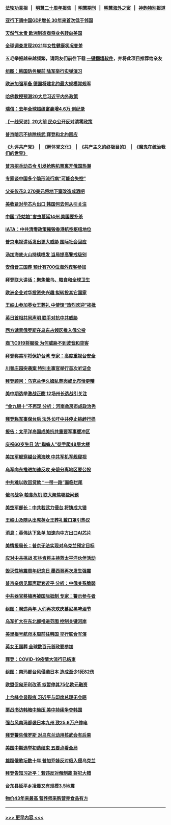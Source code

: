 #### [法轮功真相](https://github.com/gfw-breaker/truth/blob/master/README.md?t=0) &nbsp;&nbsp;|&nbsp;&nbsp; [明慧二十周年报告](https://github.com/gfw-breaker/mh-reports/blob/master/README.md?t=0) &nbsp;&nbsp;|&nbsp;&nbsp;[明慧期刊](https://github.com/gfw-breaker/mh-qikan) &nbsp;&nbsp;|&nbsp;&nbsp; [明慧海外之窗](https://github.com/gfw-breaker/mh-news/blob/master/README.md?t=0) &nbsp;&nbsp;|&nbsp;&nbsp; [神韵特别报道](https://github.com/gfw-breaker/mh-news/blob/master/shenyun.md?t=0)
#### [亚行下调中国GDP增长 30年来首次低于邻国](../pages/nsc418/n13825101.md?t=09220850) 
#### [天然气太贵 欧洲制造商将业务转向美国](../pages/nsc418/n13829844.md?t=09220850) 
#### [全球调查发现2021年女性健康状况变差](../pages/nsc418/n13829867.md?t=09220850) 
#### 五毛举报越来越频繁，请网友们前往下载 [一键翻墙软件](https://github.com/gfw-breaker/ssr-accounts)，并将此项目推荐给亲友
#### [组图：韩国防务展前 陆军举行实弹演习](../pages/nsc418/n13829652.md?t=09220850) 
#### [欧洲加强军备 德国将建北约最大规模常规军](../pages/nsc418/n13829514.md?t=09220850) 
#### [哈佛教授预测20大后习近平内外政策](../pages/nsc418/n13829176.md?t=09220850) 
#### [瑞信：去年全球超级富豪增4.6万 创纪录](../pages/nsc418/n13829736.md?t=09220850) 
#### [【一线采访】20大前 民众公开反对清零政策](../pages/nsc418/n13829612.md?t=09220850) 
#### [普京暗示不排除核武 拜登和北约回应](../pages/nsc418/n13829822.md?t=09220850) 
#### [《九评共产党》](https://github.com/begood0513/9ping.md/blob/master/README.md) &nbsp;|&nbsp; [《解体党文化》](../../../../jtdwh.md/blob/master/README.md)  &nbsp;|&nbsp; [《共产主义的终极目的》](../../../../gczydzjmd.md/blob/master/README.md) &nbsp;|&nbsp; [《魔鬼在统治我们的世界》](../../../../mgztzwmdsj.md/blob/master/README.md) 
#### [普京招兵动员令 引发抢购机票离开俄国热潮](../pages/nsc418/n13829805.md?t=09220850) 
#### [专家谈中国多个隐形流行病“可能会失控”](../pages/nsc418/n13829808.md?t=09220850) 
#### [父亲仅花3,270美元将地下室改造成酒吧](../pages/nsc418/n13829404.md?t=09220850) 
#### [美收紧对华芯片出口 韩国何去何从引关注](../pages/nsc418/n13829752.md?t=09220850) 
#### [中国“花姑娘”害虫蔓延14州 美国要扑杀](../pages/nsc418/n13829751.md?t=09220850) 
#### [IATA：中共清零政策摧毁香港航空枢纽地位](../pages/nsc418/n13829669.md?t=09220850) 
#### [普京电视讲话发出更大威胁 国际社会回应](../pages/nsc418/n13829615.md?t=09220850) 
#### [汤加海底火山持续喷发 当局提高警戒级别](../pages/nsc418/n13829533.md?t=09220850) 
#### [安倍晋三国葬 预计有700位海外宾客参加](../pages/nsc418/n13829502.md?t=09220850) 
#### [拜登联大讲话：聚焦俄乌、粮食和全球卫生](../pages/nsc418/n13829581.md?t=09220850) 
#### [欧洲企业对华投资失兴趣 拟转投其它国家](../pages/nsc418/n13829495.md?t=09220850) 
#### [王岐山参加英女王葬礼 中使馆“热烈欢迎”挨批](../pages/nsc418/n13829385.md?t=09220850) 
#### [英日首相共同声明 联手对抗中共威胁](../pages/nsc418/n13829250.md?t=09220850) 
#### [西方谴责俄罗斯在乌东占领区推入俄公投](../pages/nsc418/n13829359.md?t=09220850) 
#### [商飞C919将服役 为何威胁不到波音和空客](../pages/nsc418/n13829235.md?t=09220850) 
#### [拜登称美军将保护台湾 专家：高度重视台安全](../pages/nsc418/n13829215.md?t=09220850) 
#### [川普庄园突袭案 特别主事官举行首次听证会](../pages/nsc418/n13829219.md?t=09220850) 
#### [拜登顾问：乌克兰伊久姆乱葬岗或比布恰更糟](../pages/nsc418/n13829222.md?t=09220850) 
#### [美中期选举激战正酣 12场州长选战引关注](../pages/nsc418/n13827881.md?t=09220850) 
#### [“金九银十”不再现 分析：河南救房市成政治秀](../pages/nsc418/n13828881.md?t=09220850) 
#### [拜登称军事保台后 法外长吁中共停止挑衅行径](../pages/nsc418/n13829146.md?t=09220850) 
#### [报告：太平洋岛国成美抗共重要军事缓冲区](../pages/nsc418/n13829074.md?t=09220850) 
#### [庆祝60岁生日 法“蜘蛛人”徒手爬48层大楼](../pages/nsc418/n13829132.md?t=09220850) 
#### [美加军舰穿越台湾海峡 中共军机军舰窥视](../pages/nsc418/n13829135.md?t=09220850) 
#### [乌军向东推进加速反攻 亲俄分离地区要公投](../pages/nsc418/n13829001.md?t=09220850) 
#### [中共难以收回贷款 “一带一路”面临烂尾](../pages/nsc418/n13829057.md?t=09220850) 
#### [俄乌战争 粮食危机 联大聚焦哪些问题](../pages/nsc418/n13828959.md?t=09220850) 
#### [美空军部长：中共若武力侵台 将铸成大错](../pages/nsc418/n13828838.md?t=09220850) 
#### [王岐山及随从出席英女王葬礼戴口罩引热议](../pages/nsc418/n13828782.md?t=09220850) 
#### [消息：英伟达下急单 加速向中方出口AI芯片](../pages/nsc418/n13828761.md?t=09220850) 
#### [美情报局长：普京无法实现对乌克兰预定目标](../pages/nsc418/n13828624.md?t=09220850) 
#### [应对中共挑战 布林肯将主持蓝太平洋伙伴活动](../pages/nsc418/n13828634.md?t=09220850) 
#### [毁灭性地震周年纪念日 墨西哥再次发生强震](../pages/nsc418/n13828472.md?t=09220850) 
#### [普京亲信见郭声琨套近乎 分析：中俄关系脆弱](../pages/nsc418/n13828459.md?t=09220850) 
#### [中共器官移植再被国际抵制 专家：警示参与者](../pages/nsc418/n13828208.md?t=09220850) 
#### [组图：睽违两年 人们再次欢庆慕尼黑啤酒节](../pages/nsc418/n13828441.md?t=09220850) 
#### [乌军扩大在东北部推进范围 控制关键河岸](../pages/nsc418/n13828411.md?t=09220850) 
#### [美里根号航母本周前往韩国 举行联合军演](../pages/nsc418/n13828276.md?t=09220850) 
#### [英女王国葬 全球数百元首政要参加](../pages/nsc418/n13828231.md?t=09220850) 
#### [拜登：COVID-19疫情大流行已结束](../pages/nsc418/n13828206.md?t=09220850) 
#### [组图：南玛都台风侵袭日本 造成至少1死82伤](../pages/nsc418/n13828173.md?t=09220850) 
#### [欧盟促匈牙利改革 拟暂停其75亿欧元融资](../pages/nsc418/n13828154.md?t=09220850) 
#### [上合峰会显裂痕 习近平与印度总理无会晤](../pages/nsc418/n13828067.md?t=09220850) 
#### [栗战书访韩暗中施压 美中持续争夺韩国](../pages/nsc418/n13828066.md?t=09220850) 
#### [强台风南玛都袭日本九州 致25.6万户停电](../pages/nsc418/n13827972.md?t=09220850) 
#### [拜登警告俄罗斯 对乌克兰动用核武会有后果](../pages/nsc418/n13827856.md?t=09220850) 
#### [美国中期选举初选结束 五要点看全局](../pages/nsc418/n13825174.md?t=09220850) 
#### [雄踞俄歌坛数十年 普加乔娃反对俄入侵乌克兰](../pages/nsc418/n13827807.md?t=09220850) 
#### [拜登告知习近平：若违反对俄制裁 将犯大错](../pages/nsc418/n13827789.md?t=09220850) 
#### [台东县延平乡凌晨又有规模3.5地震](../pages/nsc418/n13827760.md?t=09220850) 
#### [物价43年来最高 营养师采购营养食品有方](../pages/nsc418/n13827719.md?t=09220850) 

----
#### [ >>> 更早内容 <<< ](../indexes/nsc418-earlier.md)
